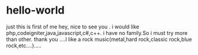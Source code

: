 # hello-world
just this is first of me
hey, nice to see you .
i would like php,codeigniter,java,javascript,c#,c++.
i have no family.So i must try more than other.
thank you ....I like a rock music(metal,hard rock,classic rock,blue rock,etc....).....
